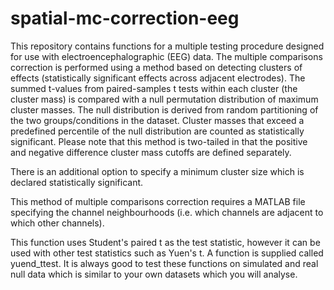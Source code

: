 # spatial-mc-correction-eeg

This repository contains functions for a multiple testing procedure designed for use with electroencephalographic (EEG) data.
The multiple comparisons correction is performed using a method based on detecting clusters of effects (statistically significant effects across adjacent electrodes).
The summed t-values from paired-samples t tests within each cluster (the cluster mass) is compared with a null permutation distribution of maximum cluster masses.
The null distribution is derived from random partitioning of the two groups/conditions in the dataset. 
Cluster masses that exceed a predefined percentile of the null distribution are counted as statistically significant.
Please note that this method is two-tailed in that the positive and negative difference cluster mass cutoffs are defined separately.

There is an additional option to specify a minimum cluster size which is declared statistically significant.

This method of multiple comparisons correction requires a MATLAB file specifying the channel neighbourhoods (i.e. which channels are adjacent to which other channels).

This function uses Student's paired t as the test statistic, however it can be used with other test statistics such as Yuen's t.
A function is supplied called yuend_ttest.
It is always good to test these functions on simulated and real null data which is similar to your own datasets which you will analyse.
